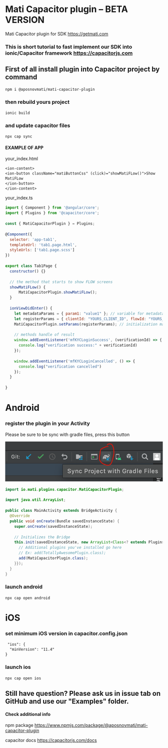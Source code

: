 # Mati Capacitor plugin – BETA VERSION
Mati Capacitor plugin for SDK https://getmati.com

### This is short tutorial to fast implement our SDK into ionic/Capacitor framework https://capacitorjs.com

## First of all install plugin into Capacitor project by command
    npm i @aposnovmati/mati-capacitor-plugin
    
### then rebuild yours project
    ionic build
    
### and update capacitor files
    npx cap sync 

#### EXAMPLE OF APP
your_index.html
  
    <ion-content>
    <ion-button className="matiButtonCss" (click)="showMatiFLow()">Show MatiFLow
    </ion-button>
    </ion-content>
    
 your_index.ts
  
```javascript
import { Component } from '@angular/core';
import { Plugins } from '@capacitor/core';

const { MatiCapacitorPlugin } = Plugins;

@Component({
  selector: 'app-tab1',
  templateUrl: 'tab1.page.html',
  styleUrls: ['tab1.page.scss']
})

export class Tab1Page {
  constructor() {}

  // the method that starts to show FLOW screens
  showMatiFLow() {
      MatiCapacitorPlugin.showMatiFLow();
  }

  ionViewDidEnter() {
    let metadataParams = { param1: "value1" }; // variable for metadata params
    let registerParams = { clientId: "YOURS_CLIENT_ID", flowId: "YOURS_FLOW_ID", metadata: metadataParams}; // variable for register params
    MatiCapacitorPlugin.setParams(registerParams); // initialization main class

    // methods handle of result
    window.addEventListener('mfKYCLoginSuccess', (verificationId) => {
      console.log("verification success:" + verificationId)
    });

    window.addEventListener('mfKYCLoginCancelled', () => {
      console.log("verification cancelled")
    });
  }

}
```


# Android
### register the plugin in your Activity

Please be sure to be sync with gradle files, press this button

![alt text](https://github.com/GetMati/mati-capacitor-plugin/blob/main/sync_project.png)

```java
import io.mati.plugins.capacitor.MatiCapacitorPlugin;

import java.util.ArrayList;

public class MainActivity extends BridgeActivity {
  @Override
  public void onCreate(Bundle savedInstanceState) {
    super.onCreate(savedInstanceState);

    // Initializes the Bridge
    this.init(savedInstanceState, new ArrayList<Class<? extends Plugin>>() {{
      // Additional plugins you've installed go here
      // Ex: add(TotallyAwesomePlugin.class);
      add(MatiCapacitorPlugin.class);
    }});
  }
}
```
### launch android
    npx cap open android

# iOS

### set minimum iOS version in capacitor.config.json
     "ios": {
      "minVersion": "11.4"
    }
    
### launch ios
    npx cap open ios  
    
## Still have question? Please ask us in issue tab on GitHub and use our "Examples" folder.


#### Check additional info
npm package https://www.npmjs.com/package/@aposnovmati/mati-capacitor-plugin

capacitor docs https://capacitorjs.com/docs
